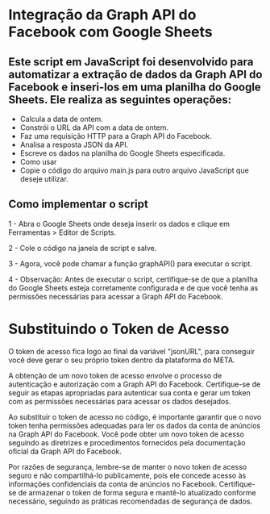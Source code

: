 # **Integração da Graph API do Facebook com Google Sheets**

## Este script em JavaScript foi desenvolvido para automatizar a extração de dados da Graph API do Facebook e inseri-los em uma planilha do Google Sheets. Ele realiza as seguintes operações:

- Calcula a data de ontem.
- Constrói o URL da API com a data de ontem.
- Faz uma requisição HTTP para a Graph API do Facebook.
- Analisa a resposta JSON da API.
- Escreve os dados na planilha do Google Sheets especificada.
- Como usar
- Copie o código do arquivo main.js para outro arquivo JavaScript que deseje utilizar.

## Como implementar o script

1 - Abra o Google Sheets onde deseja inserir os dados e clique em Ferramentas > Editor de Scripts.

2 - Cole o código na janela de script e salve.

3 - Agora, você pode chamar a função graphAPI() para executar o script.

4 - Observação: Antes de executar o script, certifique-se de que a planilha do Google Sheets esteja corretamente configurada e de que você tenha as permissões necessárias para acessar a Graph API do Facebook.


# Substituindo o Token de Acesso

O token de acesso fica logo ao final da variável "jsonURL", para conseguir você deve gerar o seu próprio token dentro da plataforma do META.

A obtenção de um novo token de acesso envolve o processo de autenticação e autorização com a Graph API do Facebook. Certifique-se de seguir as etapas apropriadas para autenticar sua conta e gerar um token com as permissões necessárias para acessar os dados desejados.

Ao substituir o token de acesso no código, é importante garantir que o novo token tenha permissões adequadas para ler os dados da conta de anúncios na Graph API do Facebook. Você pode obter um novo token de acesso seguindo as diretrizes e procedimentos fornecidos pela documentação oficial da Graph API do Facebook.

Por razões de segurança, lembre-se de manter o novo token de acesso seguro e não compartilhá-lo publicamente, pois ele concede acesso às informações confidenciais da conta de anúncios no Facebook. Certifique-se de armazenar o token de forma segura e mantê-lo atualizado conforme necessário, seguindo as práticas recomendadas de segurança de dados.
